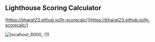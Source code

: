 Lighthouse Scoring Calculator
-------------------

[https://bharat23.github.io/lh-scorecalc/](https://bharat23.github.io/lh-scorecalc/)


![localhost_8000_ (1)](https://user-images.githubusercontent.com/39191/68729625-51d32900-057f-11ea-96c8-95747c35ccfd.png)
